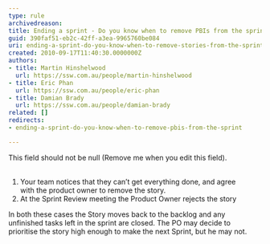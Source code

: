 ```yaml
---
type: rule
archivedreason: 
title: Ending a sprint - Do you know when to remove PBIs from the sprint?
guid: 390faf51-eb2c-42ff-a3ea-9965760be084
uri: ending-a-sprint-do-you-know-when-to-remove-stories-from-the-sprint
created: 2010-09-17T11:40:30.0000000Z
authors:
- title: Martin Hinshelwood
  url: https://ssw.com.au/people/martin-hinshelwood
- title: Eric Phan
  url: https://ssw.com.au/people/eric-phan
- title: Damian Brady
  url: https://ssw.com.au/people/damian-brady
related: []
redirects:
- ending-a-sprint-do-you-know-when-to-remove-pbis-from-the-sprint

---
```



This field should not be null (Remove me when you edit this field).
<br><excerpt class='endintro'></excerpt><br>

  <ol>
    <li>Your team notices that they can’t get everything done, and agree with&#160;the product owner to remove the story.</li>
    <li>At the Sprint Review meeting the Product Owner rejects the story</li>
</ol>
<p>In both these cases the Story moves back to the backlog and&#160;any unfinished tasks left in the sprint are closed. The PO may decide to prioritise the story high enough to make the next Sprint, but he may not.</p>




